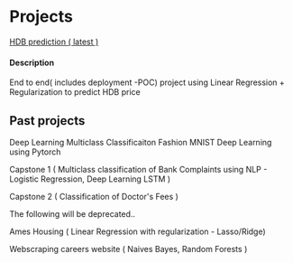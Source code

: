 # Projects

[ HDB prediction ( latest )](https://github.com/andrewng88/projects/tree/master/HDB_readmefirst)
#### Description
End to end( includes deployment -POC) project using Linear Regression + Regularization to predict HDB price

## Past projects 

Deep Learning Multiclass Classificaiton Fashion MNIST Deep Learning using Pytorch

Capstone 1 ( Multiclass classification of Bank Complaints using NLP - Logistic Regression, Deep Learning LSTM )

Capstone 2  ( Classification of Doctor's Fees ) 

The following will be deprecated..

Ames Housing ( Linear Regression with regularization - Lasso/Ridge)

Webscraping careers website ( Naives Bayes, Random Forests )


